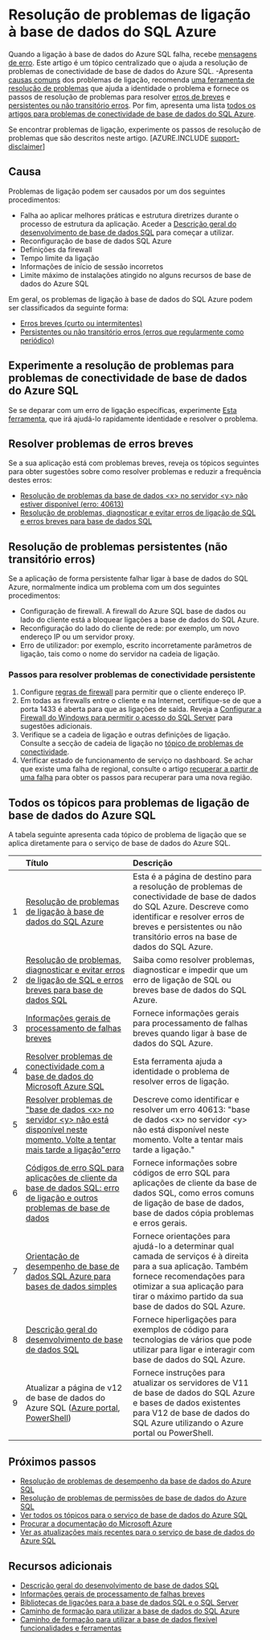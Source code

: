 <properties
    pageTitle="Resolver problemas comuns de ligação à base de dados do SQL Azure"
    description="Passos para identificar e resolver erros comuns de ligação para a base de dados do SQL Azure."
    services="sql-database"
    documentationCenter=""
    authors="dalechen"
    manager="felixwu"
    editor=""/>

<tags
    ms.service="sql-database"
    ms.workload="data-management"
    ms.tgt_pltfrm="na"
    ms.devlang="na"
    ms.topic="article"
    ms.date="08/31/2016"
    ms.author="daleche"/>

# <a name="troubleshoot-connection-issues-to-azure-sql-database"></a>Resolução de problemas de ligação à base de dados do SQL Azure

Quando a ligação à base de dados do Azure SQL falha, recebe [mensagens de erro](sql-database-develop-error-messages.md). Este artigo é um tópico centralizado que o ajuda a resolução de problemas de conectividade de base de dados do Azure SQL. -Apresenta [causas comuns](#cause) dos problemas de ligação, recomenda [uma ferramenta de resolução de problemas](#try-the-troubleshooter-for-azure-sql-database-connectivity-issues) que ajuda a identidade o problema e fornece os passos de resolução de problemas para resolver [erros de breves](#troubleshoot-transient-errors) e [persistentes ou não transitório erros](#troubleshoot-the-persistent-errors). Por fim, apresenta uma lista [todos os artigos para problemas de conectividade de base de dados do SQL Azure](#all-topics-for-azure-sql-database-connection-problems).

Se encontrar problemas de ligação, experimente os passos de resolução de problemas que são descritos neste artigo.
[AZURE.INCLUDE [support-disclaimer](../../includes/support-disclaimer.md)]

## <a name="cause"></a>Causa

Problemas de ligação podem ser causados por um dos seguintes procedimentos:

- Falha ao aplicar melhores práticas e estrutura diretrizes durante o processo de estrutura da aplicação.  Aceder a [Descrição geral do desenvolvimento de base de dados SQL](sql-database-develop-overview.md) para começar a utilizar.
- Reconfiguração de base de dados SQL Azure
- Definições da firewall
- Tempo limite da ligação
- Informações de início de sessão incorretos
- Limite máximo de instalações atingido no alguns recursos de base de dados do Azure SQL

Em geral, os problemas de ligação à base de dados do SQL Azure podem ser classificados da seguinte forma:

- [Erros breves (curto ou intermitentes)](#troubleshoot-transient-errors)
- [Persistentes ou não transitório erros (erros que regularmente como periódico)](#troubleshoot-the-persistent-errors)

## <a name="try-the-troubleshooter-for-azure-sql-database-connectivity-issues"></a>Experimente a resolução de problemas para problemas de conectividade de base de dados do Azure SQL

Se se deparar com um erro de ligação específicas, experimente [Esta ferramenta](https://support.microsoft.com/help/10085/troubleshooting-connectivity-issues-with-microsoft-azure-sql-database), que irá ajudá-lo rapidamente identidade e resolver o problema.

## <a name="troubleshoot-transient-errors"></a>Resolver problemas de erros breves
Se a sua aplicação está com problemas breves, reveja os tópicos seguintes para obter sugestões sobre como resolver problemas e reduzir a frequência destes erros:

- [Resolução de problemas da base de dados &lt;x&gt; no servidor &lt;y&gt; não estiver disponível (erro: 40613)](sql-database-troubleshoot-connection.md)
- [Resolução de problemas, diagnosticar e evitar erros de ligação de SQL e erros breves para base de dados SQL](sql-database-connectivity-issues.md)

<a id="troubleshoot-the-persistent-errors" name="troubleshoot-the-persistent-errors"></a>

## <a name="troubleshoot-persistent-errors-non-transient-errors"></a>Resolução de problemas persistentes (não transitório erros)

Se a aplicação de forma persistente falhar ligar à base de dados do SQL Azure, normalmente indica um problema com um dos seguintes procedimentos:

- Configuração de firewall. A firewall do Azure SQL base de dados ou lado do cliente está a bloquear ligações a base de dados do SQL Azure.
- Reconfiguração do lado do cliente de rede: por exemplo, um novo endereço IP ou um servidor proxy.
- Erro de utilizador: por exemplo, escrito incorretamente parâmetros de ligação, tais como o nome do servidor na cadeia de ligação.

### <a name="steps-to-resolve-persistent-connectivity-issues"></a>Passos para resolver problemas de conectividade persistente

1.  Configure [regras de firewall](sql-database-configure-firewall-settings.md) para permitir que o cliente endereço IP.
2.  Em todas as firewalls entre o cliente e na Internet, certifique-se de que a porta 1433 é aberta para que as ligações de saída. Reveja a [Configurar a Firewall do Windows para permitir o acesso do SQL Server](https://msdn.microsoft.com/library/cc646023.aspx) para sugestões adicionais.
3.  Verifique se a cadeia de ligação e outras definições de ligação. Consulte a secção de cadeia de ligação no [tópico de problemas de conectividade](sql-database-connectivity-issues.md#connections-to-azure-sql-database).
4.  Verificar estado de funcionamento de serviço no dashboard. Se achar que existe uma falha de regional, consulte o artigo [recuperar a partir de uma falha](sql-database-disaster-recovery.md) para obter os passos para recuperar para uma nova região.

## <a name="all-topics-for-azure-sql-database-connection-problems"></a>Todos os tópicos para problemas de ligação de base de dados do Azure SQL

A tabela seguinte apresenta cada tópico de problema de ligação que se aplica diretamente para o serviço de base de dados do Azure SQL.


| &nbsp; | Título | Descrição |
| --: | :-- | :-- |
| 1 | [Resolução de problemas de ligação à base de dados do SQL Azure](sql-database-troubleshoot-common-connection-issues.md) | Esta é a página de destino para a resolução de problemas de conectividade de base de dados do SQL Azure. Descreve como identificar e resolver erros de breves e persistentes ou não transitório erros na base de dados do SQL Azure. |
| 2 | [Resolução de problemas, diagnosticar e evitar erros de ligação de SQL e erros breves para base de dados SQL](sql-database-connectivity-issues.md) | Saiba como resolver problemas, diagnosticar e impedir que um erro de ligação de SQL ou breves base de dados do SQL Azure. |
| 3 | [Informações gerais de processamento de falhas breves](best-practices-retry-general.md) | Fornece informações gerais para processamento de falhas breves quando ligar à base de dados do SQL Azure. |
| 4 | [Resolver problemas de conectividade com a base de dados do Microsoft Azure SQL](https://support.microsoft.com/help/10085/troubleshooting-connectivity-issues-with-microsoft-azure-sql-database) | Esta ferramenta ajuda a identidade o problema de resolver erros de ligação. |
| 5 | [Resolver problemas de "base de dados &lt;x&gt; no servidor &lt;y&gt; não está disponível neste momento. Volte a tentar mais tarde a ligação"erro](sql-database-troubleshoot-connection.md) | Descreve como identificar e resolver um erro 40613: "base de dados &lt;x&gt; no servidor &lt;y&gt; não está disponível neste momento. Volte a tentar mais tarde a ligação." |
| 6 | [Códigos de erro SQL para aplicações de cliente da base de dados SQL: erro de ligação e outros problemas de base de dados](sql-database-develop-error-messages.md) | Fornece informações sobre códigos de erro SQL para aplicações de cliente da base de dados SQL, como erros comuns de ligação de base de dados, base de dados cópia problemas e erros gerais. |
| 7 | [Orientação de desempenho de base de dados SQL Azure para bases de dados simples](sql-database-performance-guidance.md) | Fornece orientações para ajudá-lo a determinar qual camada de serviços é à direita para a sua aplicação. Também fornece recomendações para otimizar a sua aplicação para tirar o máximo partido da sua base de dados do SQL Azure. |
| 8 | [Descrição geral do desenvolvimento de base de dados SQL](sql-database-develop-overview.md) | Fornece hiperligações para exemplos de código para tecnologias de vários que pode utilizar para ligar e interagir com base de dados do SQL Azure. |
| 9 | Atualizar a página de v12 de base de dados do Azure SQL ([Azure portal](sql-database-upgrade-server-portal.md), [PowerShell](sql-database-upgrade-server-powershell.md)) | Fornece instruções para atualizar os servidores de V11 de base de dados do SQL Azure e bases de dados existentes para V12 de base de dados do SQL Azure utilizando o Azure portal ou PowerShell. |


## <a name="next-steps"></a>Próximos passos

- [Resolução de problemas de desempenho da base de dados do Azure SQL](sql-database-troubleshoot-performance.md)
- [Resolução de problemas de permissões de base de dados do Azure SQL](sql-database-troubleshoot-permissions.md)
- [Ver todos os tópicos para o serviço de base de dados do Azure SQL](sql-database-index-all-articles.md)
- [Procurar a documentação do Microsoft Azure](http://azure.microsoft.com/search/documentation/)
- [Ver as atualizações mais recentes para o serviço de base de dados do Azure SQL](http://azure.microsoft.com/updates/?service=sql-database)


## <a name="additional-resources"></a>Recursos adicionais

- [Descrição geral do desenvolvimento de base de dados SQL](sql-database-develop-overview.md)
- [Informações gerais de processamento de falhas breves](../best-practices-retry-general.md)
- [Bibliotecas de ligações para a base de dados SQL e o SQL Server](sql-database-libraries.md)
- [Caminho de formação para utilizar a base de dados do SQL Azure](https://azure.microsoft.com/documentation/learning-paths/sql-database-training-learn-sql-database)
- [Caminho de formação para utilizar a base de dados flexível funcionalidades e ferramentas](https://azure.microsoft.com/documentation/learning-paths/sql-database-elastic-scale) 
